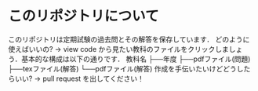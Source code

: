 # このリポジトリについて
このリポジトリは定期試験の過去問とその解答を保存しています．
どのように使えばいいの? -> view code から見たい教科のファイルをクリックしましょう．基本的な構成は以下の通りです．
教科名
├──年度
  ├──pdfファイル(問題)
  ├──texファイル(解答)
  └──pdfファイル(解答)
作成を手伝いたいけどどうしたらいい? -> pull request を出してください！
